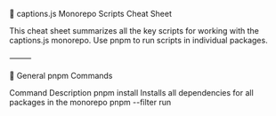 📖 captions.js Monorepo Scripts Cheat Sheet

This cheat sheet summarizes all the key scripts for working with the captions.js monorepo. Use pnpm to run scripts in individual packages.

⸻

🌟 General pnpm Commands

Command Description
pnpm install Installs all dependencies for all packages in the monorepo
pnpm --filter <package> run <script> Runs a script <script> for a specific package <package>
pnpm build Builds all packages with build scripts
pnpm clean Cleans build artifacts if a clean script is defined

<package> refers to the package name in packages/, e.g., @captions/core, captions-demo, captions-storybook.

⸻

📦 1. Library: @captions/core

Script Command Description
build pnpm --filter @captions/core run build Builds the library using tsup (CJS + ESM + TypeScript declarations)
clean pnpm --filter @captions/core run clean Deletes the build folder (dist)

Example:

pnpm --filter @captions/core run build

⸻

🎨 2. Demo App: captions-demo

Script Command Description
dev pnpm --filter captions-demo run dev Runs the demo locally with Vite (default: http://localhost:5173)
build pnpm --filter captions-demo run build Builds the demo for production (dist)
preview pnpm --filter captions-demo run preview Serves the built demo locally for preview

Example:

pnpm --filter captions-demo run dev

⸻

📚 3. Storybook: captions-storybook

Script Command Description
storybook pnpm --filter captions-storybook run storybook Runs Storybook 9 with Vite (http://localhost:6006)
build-storybook pnpm --filter captions-storybook run build-storybook Builds a static Storybook site (storybook-static)
deploy pnpm --filter captions-storybook run deploy Builds Storybook and deploys it to GitHub Pages

Example:

pnpm --filter captions-storybook run storybook

Example deploy:

pnpm --filter captions-storybook run deploy

⸻

⚡ Tips & Recommendations 1. Always run scripts using pnpm filter to ensure the local binaries are used:

pnpm --filter <package> run <script>

    2.	If things break after adding/updating packages:

rm -rf node_modules packages/\*/node_modules
rm pnpm-lock.yaml
pnpm store prune
pnpm install

    3.	Optional: Add a global build script in the root package.json:

"scripts": {
"build": "pnpm --filter @captions/core run build && pnpm --filter captions-demo run build && pnpm --filter captions-storybook run build-storybook"
}

This allows building the entire monorepo with a single command:

pnpm run build

⸻

✅ With this setup, you can easily develop, build, and deploy your captions.js library, demo, and Storybook.
